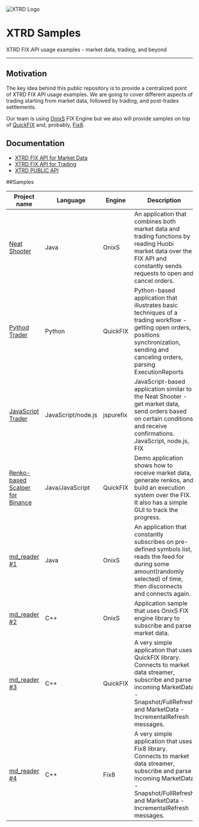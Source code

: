 ![XTRD Logo](https://xtrd.io/wp-content/uploads/2018/11/xtrd_logo_transparent_600.png)
# XTRD Samples
XTRD FIX API usage examples - market data, trading, and beyond 
* * * 
## Motivation
The key idea behind this public repository is to provide a centralized point of XTRD FIX API usage examples. We are going to cover different aspects of trading starting from market data, followed by trading, and post-trades settlements. 

Our team is using [OnixS](https://www.onixs.biz/) FIX Engine but we also will provide samples on top of [QuickFIX](http://www.quickfixengine.org/) and, probably, [Fix8](http://www.fix8.org/). 

## Documentation
* [XTRD FIX API for Market Data](https://docs.xtrd.io/#market-data-session)
* [XTRD FIX API for Trading](https://docs.xtrd.io/#trading-session)
* [XTRD PUBLIC API](https://docs.xtrd.io/#management-api)

##Samples

|Project name | Language | Engine | Description|
|---|---|---|---|
|[Neat Shooter](https://bitbucket.org/xtrd/xtrd_demos/src/master/neat_shooter/) | Java| OnixS | An application that combines both market data and trading functions by reading Huobi market data over the FIX API and constantly sends requests to open and cancel orders. |
|[Pythod Trader](https://bitbucket.org/xtrd/xtrd_demos/src/master/python_trader)|Python|QuickFIX|Python-based application that illustrates basic techniques of a trading workflow - getting open orders, positions synchronization, sending and canceling orders, parsing ExecutionReports|
|[JavaScript Trader](https://bitbucket.org/xtrd/xtrd_demos/src/master/js_trader/)|JavaScript/node.js|jspurefix|JavaScript-based application similar to the Neat Shooter - get market data, send orders based on certain conditions and receive confirmations. JavaScript, node.js, FIX|
|[Renko-based Scalper for Binance](https://bitbucket.org/xtrd/xtrd_demos/src/master/renko-scalper/)|Java/JavaScript|QuickFIX|Demo application shows how to receive market data, generate renkos, and build an execution system over the FIX.  It also has a simple GUI to track the progress.|
|[md_reader #1](https://bitbucket.org/xtrd/xtrd_demos/src/master/md_reader/) | Java| OnixS | An application that constantly subscribes on pre-defined symbols list, reads the feed for during some amount(randomly selected) of time, then disconnects and connects again. |
|[md_reader #2](https://bitbucket.org/xtrd/xtrd_demos/src/master/market_data/onixs-cpp/) | C++ | OnixS | Application sample that uses OnixS FIX engine library to subscribe and parse market data. |
|[md_reader #3](https://bitbucket.org/xtrd/xtrd_demos/src/master/market_data/quickfix-cpp/) | C++ | QuickFIX |  A very simple application that uses QuickFIX library. Connects to market data streamer, subscribe and parse incoming MarketData - Snapshot/FullRefresh and MarketData - IncrementalRefresh  messages.|
|[md_reader #4](https://bitbucket.org/xtrd/xtrd_demos/src/master/market_data/fix8-cpp/) | C++ | Fix8 |  A very simple application that uses Fix8 library. Connects to market data streamer, subscribe and parse incoming MarketData - Snapshot/FullRefresh and MarketData - IncrementalRefresh  messages.|


